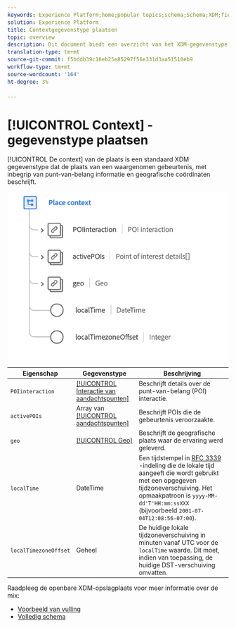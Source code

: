 ```yaml
---
keywords: Experience Platform;home;popular topics;schema;Schema;XDM;fields;schemas;Schemas;place context;placeContext;datatype;data-type;data type;
solution: Experience Platform
title: Contextgegevenstype plaatsen
topic: overview
description: Dit document biedt een overzicht van het XDM-gegevenstype Context plaatsen.
translation-type: tm+mt
source-git-commit: f5bddb39c16eb25e85297f56e331d3aa51510eb9
workflow-type: tm+mt
source-wordcount: '164'
ht-degree: 3%

---
```



# [!UICONTROL Context] -gegevenstype plaatsen

[!UICONTROL De context] van de plaats is een standaard XDM gegevenstype dat de plaats van een waargenomen gebeurtenis, met inbegrip van punt-van-belang informatie en geografische coördinaten beschrijft.

<img src="../images/data-types/place-context.png" width="500" /><br />

| Eigenschap | Gegevenstype | Beschrijving |
| --- | --- | --- |
| `POIinteraction` | [[!UICONTROL Interactie van aandachtspunten]](./poi-interaction.md) | Beschrijft details over de punt-van-belang (POI) interactie. |
| `activePOIs` | Array van [[!UICONTROL aandachtspunten]](./poi-details.md) | Beschrijft POIs die de gebeurtenis veroorzaakte. |
| `geo` | [[!UICONTROL Geo]](./geo.md) | Beschrijft de geografische plaats waar de ervaring werd geleverd. |
| `localTime` | DateTime | Een tijdstempel in [RFC 3339](https://tools.ietf.org/html/rfc3339) -indeling die de lokale tijd aangeeft die wordt gebruikt met een opgegeven tijdzoneverschuiving. Het opmaakpatroon is `yyyy-MM-dd'T'HH:mm:ssXXX` (bijvoorbeeld `2001-07-04T12:08:56-07:00`). |
| `localTimezoneOffset` | Geheel | De huidige lokale tijdzoneverschuiving in minuten vanaf UTC voor de `localTime` waarde. Dit moet, indien van toepassing, de huidige DST-verschuiving omvatten. |

Raadpleeg de openbare XDM-opslagplaats voor meer informatie over de mix:

* [Voorbeeld van vulling](https://github.com/adobe/xdm/blob/master/components/datatypes/placecontext.example.1.json)
* [Volledig schema](https://github.com/adobe/xdm/blob/master/components/datatypes/placecontext.schema.json)